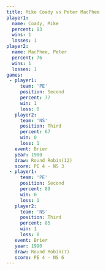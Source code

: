 ```yaml
---
title: Mike Coady vs Peter MacPhee
player1:              
  name: Coady, Mike   
  percent: 83         
  wins: 1             
  losses: 1           
player2:              
  name: MacPhee, Peter
  percent: 76         
  wins: 1             
  losses: 1           
games:
 - player1:          
     team: 'PE'      
     position: Second
     percent: 77     
     win: 1          
     loss: 0         
   player2:         
     team: 'NS'     
     position: Third
     percent: 67    
     win: 0         
     loss: 1        
   event: Brier         
   year: 1980           
   draw: Round Robin(12)
   score: PE 4 - NS 3   
 - player1:          
     team: 'PE'      
     position: Second
     percent: 89     
     win: 0          
     loss: 1         
   player2:         
     team: 'NS'     
     position: Third
     percent: 85    
     win: 1         
     loss: 0        
   event: Brier        
   year: 1990          
   draw: Round Robin(7)
   score: PE 4 - NS 6  
---
```

